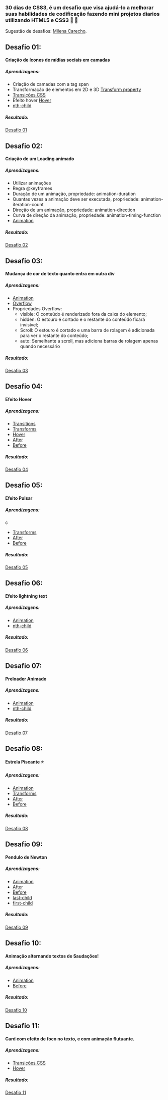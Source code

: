 
### 30 dias de CSS3, é um desafio que visa ajudá-lo a melhorar suas habilidades de codificação fazendo mini projetos diarios utilizando HTML5 e CSS3 🚀 🚀 

Sugestão de desafios:
[Milena Carecho](https://github.com/MilenaCarecho/30diasDeCSS.git).

## Desafio 01:
#### Criação de ícones de mídias sociais em camadas
##### Aprendizagens:
- Criação de camadas com a tag span
- Transformação de elementos em 2D e 3D [Transform property](https://www.w3schools.com/cssref/css3_pr_transform.asp)
- [Transições CSS](https://www.w3schools.com/css/css3_transitions.asp)
- Efeito hover [Hover](https://www.w3schools.com/cssref/sel_hover.asp)
- [nth-child](https://www.w3schools.com/cssref/sel_nth-child.asp)

##### Resultado:
[Desafio 01](https://katianne23.github.io/30diasDeCSS/Desafio-01/)

## Desafio 02:
#### Criação de um Loading animado
##### Aprendizagens:
- Utilizar animações
- Regra @keyframes 
- Duração de um animação, propriedade: animation-duration
- Quantas vezes a animação deve ser executada, propriedade:  animation-iteration-count
- Direção de um animação, propriedade: animation-direction
- Curva de direção da animação, propriedade: animation-timing-function
- [Animation ](https://www.w3schools.com/css/css3_animations.asp)

##### Resultado:
[Desafio 02](https://katianne23.github.io/30diasDeCSS/Desafio-02/)

## Desafio 03:
#### Mudança de cor de texto quanto entra em outra div
##### Aprendizagens:
- [Animation ](https://www.w3schools.com/css/css3_animations.asp)
- [Overflow](https://www.w3schools.com/css/css_overflow.asp)
- Propriedades Overflow:
  - visible: O conteúdo é renderizado fora da caixa do elemento;
  - hidden: O estouro é cortado e o restante do conteúdo ficará invisível;
  - Scroll: O estouro é cortado e uma barra de rolagem é adicionada para ver o restante do conteúdo;
  - auto: Semelhante a scroll, mas adiciona barras de rolagem apenas quando necessário


##### Resultado:
[Desafio 03](https://katianne23.github.io/30diasDeCSS/Desafio-03/)

## Desafio 04:
#### Efeito Hover 
##### Aprendizagens:
- [Transitions](https://www.w3schools.com/css/css3_transitions.asp)
- [Transforms](https://www.w3schools.com/css/css3_2dtransforms.asp)
- [Hover](https://www.w3schools.com/cssref/sel_hover.asp)
- [After](https://www.w3schools.com/cssref/sel_after.asp)
- [Before](https://www.w3schools.com/cssref/sel_before.asp)
 

##### Resultado:
[Desafio 04](https://katianne23.github.io/30diasDeCSS/Desafio-04/)

## Desafio 05:
#### Efeito Pulsar 
##### Aprendizagens:
c
- [Transforms](https://www.w3schools.com/css/css3_2dtransforms.asp) 
- [After](https://www.w3schools.com/cssref/sel_after.asp)
- [Before](https://www.w3schools.com/cssref/sel_before.asp)

##### Resultado:
[Desafio 05](https://katianne23.github.io/30diasDeCSS/Desafio-05/)

## Desafio 06:
#### Efeito lightning text
##### Aprendizagens:
- [Animation ](https://www.w3schools.com/css/css3_animations.asp)
- [nth-child](https://www.w3schools.com/cssref/sel_nth-child.asp)

##### Resultado:
[Desafio 06](https://katianne23.github.io/30diasDeCSS/Desafio-06/)

## Desafio 07:
#### Preloader Animado
##### Aprendizagens:
- [Animation ](https://www.w3schools.com/css/css3_animations.asp)
- [nth-child](https://www.w3schools.com/cssref/sel_nth-child.asp)

##### Resultado:
[Desafio 07](https://katianne23.github.io/30diasDeCSS/Desafio-07/)

## Desafio 08:
#### Estrela Piscante ⭐
##### Aprendizagens:
- [Animation ](https://www.w3schools.com/css/css3_animations.asp)
- [Transforms](https://www.w3schools.com/css/css3_2dtransforms.asp)
- [After](https://www.w3schools.com/cssref/sel_after.asp)
- [Before](https://www.w3schools.com/cssref/sel_before.asp)

##### Resultado:
[Desafio 08](https://katianne23.github.io/30diasDeCSS/Desafio-08/)

## Desafio 09:
#### Pendulo de Newton
##### Aprendizagens:
- [Animation ](https://www.w3schools.com/css/css3_animations.asp)
- [After](https://www.w3schools.com/cssref/sel_after.asp)
- [Before](https://www.w3schools.com/cssref/sel_before.asp)
- [last-child](https://www.w3schools.com/cssref/sel_last-child.asp)
- [first-child](https://www.w3schools.com/cssref/sel_firstchild.asp)

##### Resultado:
[Desafio 09](https://katianne23.github.io/30diasDeCSS/Desafio-09/)

## Desafio 10:
#### Animação alternando textos de Saudações! 
##### Aprendizagens:
- [Animation ](https://www.w3schools.com/css/css3_animations.asp)
- [Before](https://www.w3schools.com/cssref/sel_before.asp)


##### Resultado:
[Desafio 10](https://katianne23.github.io/30diasDeCSS/Desafio-10/)

## Desafio 11:
#### Card com efeito de foco no texto, e com animação flutuante.  
##### Aprendizagens:
- [Transições CSS](https://www.w3schools.com/css/css3_transitions.asp)
- [Hover](https://www.w3schools.com/cssref/sel_hover.asp)


##### Resultado:
[Desafio 11](https://katianne23.github.io/30diasDeCSS/Desafio-11/)
